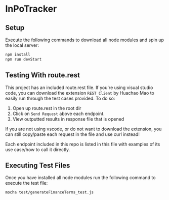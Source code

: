 # InPoTracker


## Setup
Execute the following commands to download all node modules and spin up the local server:
```bash
npm install
npm run devStart
```

## Testing With route.rest
This project has an included route.rest file.
If you're using visual studio code, you can download the extension `REST Client` by Huachao Mao to easily run through the test cases provided.
To do so:
1. Open up route.rest in the root dir
2. Click on `Send Request` above each endpoint.
3. View outputted results in response file that is opened


If you are not using vscode, or do not want to download the extension, you can still copy/paste each request in the file and use curl instead! 

Each endpoint included in this repo is listed in this file with examples of its use case/how to call it directly.

## Executing Test Files
Once you have installed all node modules run the following command to execute the test file:
```bash
mocha test/generateFinanceTerms_test.js
```
